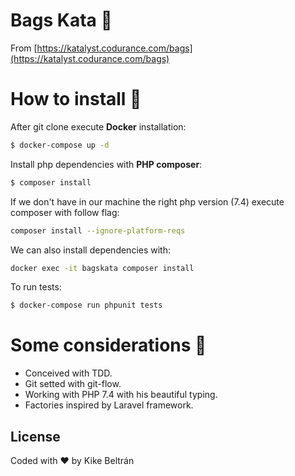 # Bags Kata 🎒

From [https://katalyst.codurance.com/bags](https://katalyst.codurance.com/bags)

# How to install 🚀

After git clone execute **Docker** installation:

```sh
$ docker-compose up -d 
```
Install php dependencies with **PHP composer**:
```sh
$ composer install
```
If we don't have in our machine the right php version (7.4) execute composer with follow flag:
```sh
composer install --ignore-platform-reqs
```

We can also install dependencies with:
```sh
docker exec -it bagskata composer install
```

To run tests:
```sh
$ docker-compose run phpunit tests
```


# Some considerations 🌚

- Conceived with TDD.
- Git setted with git-flow.
- Working with PHP 7.4 with his beautiful typing.
- Factories inspired by Laravel framework.

License
----

Coded with ♥️  by Kike Beltrán